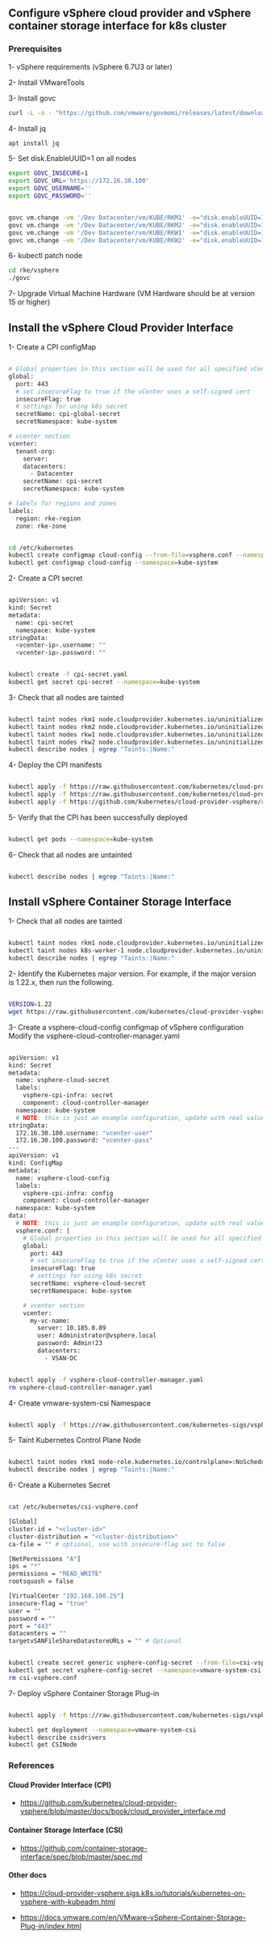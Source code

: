 ## Configure vSphere cloud provider and vSphere container storage interface for k8s cluster

### Prerequisites


1- vSphere requirements 
  (vSphere 6.7U3 or later)

2- Install VMwareTools

3- Install govc

```bash
curl -L -o - "https://github.com/vmware/govmomi/releases/latest/download/govc_$(uname -s)_$(uname -m).tar.gz" | tar -C /usr/local/bin -xvzf - govc

```

4- Install jq

```bash
apt install jq
```

5- Set disk.EnableUUID=1 on all nodes

```bash
export GOVC_INSECURE=1
export GOVC_URL='https://172.16.30.100'
export GOVC_USERNAME=''
export GOVC_PASSWORD=''


govc vm.change -vm '/Dev Datacenter/vm/KUBE/RKM1' -e="disk.enableUUID=1"
govc vm.change -vm '/Dev Datacenter/vm/KUBE/RKM2' -e="disk.enableUUID=1"
govc vm.change -vm '/Dev Datacenter/vm/KUBE/RKW1' -e="disk.enableUUID=1"
govc vm.change -vm '/Dev Datacenter/vm/KUBE/RKW2' -e="disk.enableUUID=1"

```

6- kubectl patch node

```bash
cd rke/vsphere
./govc
```

7- Upgrade Virtual Machine Hardware
   (VM Hardware should be at version 15 or higher)



## Install the vSphere Cloud Provider Interface


1- Create a CPI configMap


```bash

# Global properties in this section will be used for all specified vCenters unless overriden in VirtualCenter section.
global:
  port: 443
  # set insecureFlag to true if the vCenter uses a self-signed cert
  insecureFlag: true
  # settings for using k8s secret
  secretName: cpi-global-secret
  secretNamespace: kube-system

# vcenter section
vcenter:
  tenant-org:
    server: 
    datacenters:
      - Datacenter
    secretName: cpi-secret
    secretNamespace: kube-system

# labels for regions and zones
labels:
  region: rke-region
  zone: rke-zone

```



```bash

cd /etc/kubernetes
kubectl create configmap cloud-config --from-file=vsphere.conf --namespace=kube-system
kubectl get configmap cloud-config --namespace=kube-system

```

2- Create a CPI secret


```bash

apiVersion: v1
kind: Secret
metadata:
  name: cpi-secret
  namespace: kube-system
stringData:
  <vcenter-ip>.username: ""
  <vcenter-ip>.password: ""

```


```bash

kubectl create -f cpi-secret.yaml
kubectl get secret cpi-secret --namespace=kube-system

```

3- Check that all nodes are tainted

```bash

kubectl taint nodes rkm1 node.cloudprovider.kubernetes.io/uninitialized=true:NoSchedule
kubectl taint nodes rkm2 node.cloudprovider.kubernetes.io/uninitialized=true:NoSchedule
kubectl taint nodes rkw1 node.cloudprovider.kubernetes.io/uninitialized=true:NoSchedule
kubectl taint nodes rkw2 node.cloudprovider.kubernetes.io/uninitialized=true:NoSchedule
kubectl describe nodes | egrep "Taints:|Name:"

```


4- Deploy the CPI manifests

```bash

kubectl apply -f https://raw.githubusercontent.com/kubernetes/cloud-provider-vsphere/master/manifests/controller-manager/cloud-controller-manager-roles.yaml
kubectl apply -f https://raw.githubusercontent.com/kubernetes/cloud-provider-vsphere/master/manifests/controller-manager/cloud-controller-manager-role-bindings.yaml
kubectl apply -f https://github.com/kubernetes/cloud-provider-vsphere/raw/master/manifests/controller-manager/vsphere-cloud-controller-manager-ds.yaml

```


5- Verify that the CPI has been successfully deployed

```bash

kubectl get pods --namespace=kube-system

```


6- Check that all nodes are untainted

```bash

kubectl describe nodes | egrep "Taints:|Name:"

```

## Install vSphere Container Storage Interface 


1- Check that all nodes are tainted


```bash

kubectl taint nodes rkm1 node.cloudprovider.kubernetes.io/uninitialized=true:NoSchedule
kubectl taint nodes k8s-worker-1 node.cloudprovider.kubernetes.io/uninitialized=true:NoSchedule
kubectl describe nodes | egrep "Taints:|Name:"

```


2- Identify the Kubernetes major version. For example, if the major version is 1.22.x, then run the following.


```bash

VERSION=1.22
wget https://raw.githubusercontent.com/kubernetes/cloud-provider-vsphere/release-$VERSION/releases/v$VERSION/vsphere-cloud-controller-manager.yaml

```

3- Create a vsphere-cloud-config configmap of vSphere configuration
    Modify the vsphere-cloud-controller-manager.yaml


```bash

apiVersion: v1
kind: Secret
metadata:
  name: vsphere-cloud-secret
  labels:
    vsphere-cpi-infra: secret
    component: cloud-controller-manager
  namespace: kube-system
  # NOTE: this is just an example configuration, update with real values based on your environment
stringData:
  172.16.30.100.username: "vcenter-user"
  172.16.30.100.password: "vcenter-pass"
---
apiVersion: v1
kind: ConfigMap
metadata:
  name: vsphere-cloud-config
  labels:
    vsphere-cpi-infra: config
    component: cloud-controller-manager
  namespace: kube-system
data:
  # NOTE: this is just an example configuration, update with real values based on your environment
  vsphere.conf: |
    # Global properties in this section will be used for all specified vCenters unless overriden in VirtualCenter section.
    global:
      port: 443
      # set insecureFlag to true if the vCenter uses a self-signed cert
      insecureFlag: true
      # settings for using k8s secret
      secretName: vsphere-cloud-secret
      secretNamespace: kube-system

    # vcenter section
    vcenter:
      my-vc-name:
        server: 10.185.0.89
        user: Administrator@vsphere.local
        password: Admin!23
        datacenters:
          - VSAN-DC 


kubectl apply -f vsphere-cloud-controller-manager.yaml
rm vsphere-cloud-controller-manager.yaml

```

4- Create vmware-system-csi Namespace


```bash

kubectl apply -f https://raw.githubusercontent.com/kubernetes-sigs/vsphere-csi-driver/v2.5.1/manifests/vanilla/namespace.yaml

```

5- Taint Kubernetes Control Plane Node


```bash

kubectl taint nodes rkm1 node-role.kubernetes.io/controlplane=:NoSchedule
kubectl describe nodes | egrep "Taints:|Name:"

```


6- Create a Kubernetes Secret


```bash

cat /etc/kubernetes/csi-vsphere.conf

[Global]
cluster-id = "<cluster-id>"
cluster-distribution = "<cluster-distribution>"
ca-file = "" # optional, use with insecure-flag set to false

[NetPermissions "A"]
ips = "*"
permissions = "READ_WRITE"
rootsquash = false

[VirtualCenter "192.168.100.25"]
insecure-flag = "true"
user = ""
password = ""
port = "443"
datacenters = ""
targetvSANFileShareDatastoreURLs = "" # Optional


kubectl create secret generic vsphere-config-secret --from-file=csi-vsphere.conf --namespace=vmware-system-csi
kubectl get secret vsphere-config-secret --namespace=vmware-system-csi
rm csi-vsphere.conf

```


7- Deploy vSphere Container Storage Plug-in



```bash

kubectl apply -f https://raw.githubusercontent.com/kubernetes-sigs/vsphere-csi-driver/v2.5.1/manifests/vanilla/vsphere-csi-driver.yaml

kubectl get deployment --namespace=vmware-system-csi
kubectl describe csidrivers
kubectl get CSINode

```



### References


#### Cloud Provider Interface (CPI)
- https://github.com/kubernetes/cloud-provider-vsphere/blob/master/docs/book/cloud_provider_interface.md

#### Container Storage Interface (CSI)
- https://github.com/container-storage-interface/spec/blob/master/spec.md


#### Other docs
- https://cloud-provider-vsphere.sigs.k8s.io/tutorials/kubernetes-on-vsphere-with-kubeadm.html

- https://docs.vmware.com/en/VMware-vSphere-Container-Storage-Plug-in/index.html
